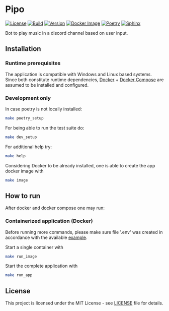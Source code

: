 # Pipo
[![License](https://img.shields.io/github/license/sinistro14/pipo)](https://opensource.org/licenses/MIT)
[![Build](https://github.com/sinistro14/pipo/actions/workflows/docker.yml/badge.svg)](https://github.com/sinistro14/pipo/actions/workflows/docker.yml)
[![Version](https://img.shields.io/github/v/tag/sinistro14/pipo)](https://github.com/sinistro14/pipo/releases)
[![Docker Image](https://img.shields.io/docker/image-size/sinistro14/pipo/latest)](https://hub.docker.com/r/sinistro14/pipo)
[![Poetry](https://img.shields.io/endpoint?url=https://python-poetry.org/badge/v0.json)](https://python-poetry.org/)
[![Sphinx](https://img.shields.io/badge/Docs-Sphinx-%230000?style=flat&logo=sphinx&color=%230A507A)](https://www.sphinx-doc.org/)

Bot to play music in a discord channel based on user input.

## Installation

### Runtime prerequisites
The application is compatible with Windows and Linux based systems.
Since both constitute runtime dependencies, [Docker](https://docs.docker.com/engine/install/) + [Docker Compose](https://docs.docker.com/compose/install/) are assumed to be installed and configured.

### Development only
In case poetry is not locally installed:
```bash
make poetry_setup
```
For being able to run the test suite do:
```bash
make dev_setup
```

For additional help try:
```bash
make help
```

Considering Docker to be already installed, one is able to create the app docker image with
```bash
make image
```

## How to run
After docker and docker compose one may run:

### Containerized application (Docker)
Before running more commands, please make sure file '.env' was created in accordance with the available [example](.env.example).

Start a single container with
```bash
make run_image
```

Start the complete application with
```bash
make run_app
```

## License
This project is licensed under the MIT License - see [LICENSE](LICENSE) file for details.

